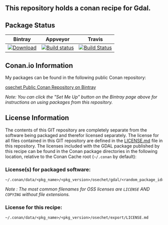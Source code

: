 This repository holds a conan recipe for Gdal.
---

## Package Status

| Bintray | Appveyor | Travis |
|---------|-----------|--------|
|[![Download](https://api.bintray.com/packages/osechet/public-conan/gdal%3Aosechet/images/download.svg) ](https://bintray.com/osechet/public-conan/gdal%3Aosechet/_latestVersion)|[![Build status](https://ci.appveyor.com/api/projects/status/github/osechet/conan-gdal?svg=true)](https://ci.appveyor.com/project/osechet/conan-gdal)|[![Build Status](https://travis-ci.org/osechet/conan-gdal.svg?branch=testing/1.11.1)](https://travis-ci.org/osechet/conan-gdal)|

## Conan.io Information

My packages can be found in the following public Conan repository:

[osechet Public Conan Repository on Bintray](https://bintray.com/osechet/public-conan)

*Note: You can click the "Set Me Up" button on the Bintray page above for instructions on using packages from this repository.*

## License Information

The contents of this GIT repository are completely separate from the software being packaged and therefor licensed separately.  The license for all files contained in this GIT repository are defined in the [LICENSE.md](LICENSE.md) file in this repository.  The licenses included with the GDAL package published by this recipe can be found in the Conan package directories in the following location, relative to the Conan Cache root (`~/.conan` by default):

### License(s) for packaged software:

    ~/.conan/data/<pkg_name>/<pkg_version>/osechet/gdal/<random_package_id>/<LICENSE_FILES_HERE>

*Note :   The most common filenames for OSS licenses are `LICENSE` AND `COPYING` without file extensions.*

### License for this recipe:

    ~/.conan/data/<pkg_name>/<pkg_version>/osechet/export/LICENSE.md
